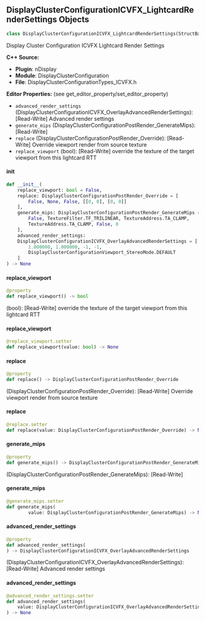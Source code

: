 ## DisplayClusterConfigurationICVFX_LightcardRenderSettings Objects

```python
class DisplayClusterConfigurationICVFX_LightcardRenderSettings(StructBase)
```

Display Cluster Configuration ICVFX Lightcard Render Settings

**C++ Source:**

- **Plugin**: nDisplay
- **Module**: DisplayClusterConfiguration
- **File**: DisplayClusterConfigurationTypes_ICVFX.h

**Editor Properties:** (see get_editor_property/set_editor_property)

- ``advanced_render_settings`` (DisplayClusterConfigurationICVFX_OverlayAdvancedRenderSettings):  [Read-Write] Advanced render settings
- ``generate_mips`` (DisplayClusterConfigurationPostRender_GenerateMips):  [Read-Write]
- ``replace`` (DisplayClusterConfigurationPostRender_Override):  [Read-Write] Override viewport render from source texture
- ``replace_viewport`` (bool):  [Read-Write] override the texture of the target viewport from this lightcard RTT

<a id="unreal.DisplayClusterConfigurationICVFX_LightcardRenderSettings.__init__"></a>

#### __init__

```python
def __init__(
    replace_viewport: bool = False,
    replace: DisplayClusterConfigurationPostRender_Override = [
        False, None, False, [[0, 0], [0, 0]]
    ],
    generate_mips: DisplayClusterConfigurationPostRender_GenerateMips = [
        False, TextureFilter.TF_TRILINEAR, TextureAddress.TA_CLAMP,
        TextureAddress.TA_CLAMP, False, 0
    ],
    advanced_render_settings:
    DisplayClusterConfigurationICVFX_OverlayAdvancedRenderSettings = [
        1.000000, 1.000000, -1, -1,
        DisplayClusterConfigurationViewport_StereoMode.DEFAULT
    ]
) -> None
```

<a id="unreal.DisplayClusterConfigurationICVFX_LightcardRenderSettings.replace_viewport"></a>

#### replace_viewport

```python
@property
def replace_viewport() -> bool
```

(bool):  [Read-Write] override the texture of the target viewport from this lightcard RTT

<a id="unreal.DisplayClusterConfigurationICVFX_LightcardRenderSettings.replace_viewport"></a>

#### replace_viewport

```python
@replace_viewport.setter
def replace_viewport(value: bool) -> None
```

<a id="unreal.DisplayClusterConfigurationICVFX_LightcardRenderSettings.replace"></a>

#### replace

```python
@property
def replace() -> DisplayClusterConfigurationPostRender_Override
```

(DisplayClusterConfigurationPostRender_Override):  [Read-Write] Override viewport render from source texture

<a id="unreal.DisplayClusterConfigurationICVFX_LightcardRenderSettings.replace"></a>

#### replace

```python
@replace.setter
def replace(value: DisplayClusterConfigurationPostRender_Override) -> None
```

<a id="unreal.DisplayClusterConfigurationICVFX_LightcardRenderSettings.generate_mips"></a>

#### generate_mips

```python
@property
def generate_mips() -> DisplayClusterConfigurationPostRender_GenerateMips
```

(DisplayClusterConfigurationPostRender_GenerateMips):  [Read-Write]

<a id="unreal.DisplayClusterConfigurationICVFX_LightcardRenderSettings.generate_mips"></a>

#### generate_mips

```python
@generate_mips.setter
def generate_mips(
        value: DisplayClusterConfigurationPostRender_GenerateMips) -> None
```

<a id="unreal.DisplayClusterConfigurationICVFX_LightcardRenderSettings.advanced_render_settings"></a>

#### advanced_render_settings

```python
@property
def advanced_render_settings(
) -> DisplayClusterConfigurationICVFX_OverlayAdvancedRenderSettings
```

(DisplayClusterConfigurationICVFX_OverlayAdvancedRenderSettings):  [Read-Write] Advanced render settings

<a id="unreal.DisplayClusterConfigurationICVFX_LightcardRenderSettings.advanced_render_settings"></a>

#### advanced_render_settings

```python
@advanced_render_settings.setter
def advanced_render_settings(
    value: DisplayClusterConfigurationICVFX_OverlayAdvancedRenderSettings
) -> None
```

<a id="unreal.DisplayClusterConfigurationICVFX_LightcardSettings"></a>
